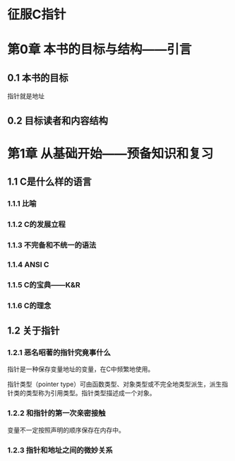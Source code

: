 # 征服C指针 #

# 第0章 本书的目标与结构——引言 #

## 0.1 本书的目标 ##

指针就是地址

## 0.2 目标读者和内容结构 ##

# 第1章 从基础开始——预备知识和复习 #

## 1.1 C是什么样的语言 ##

### 1.1.1 比喻 ###

### 1.1.2 C的发展立程 ###

### 1.1.3 不完备和不统一的语法 ###

### 1.1.4 ANSI C ###

### 1.1.5 C的宝典——K&R ###

### 1.1.6 C的理念 ###

## 1.2 关于指针 ##

### 1.2.1 恶名昭著的指针究竟事什么 ###

指针是一种保存变量地址的变量，在C中频繁地使用。

指针类型（pointer type）可由函数类型、对象类型或不完全地类型派生，派生指针类的类型称为引用类型。指针类型描述成一个对象。

### 1.2.2 和指针的第一次亲密接触 ###

变量不一定按照声明的顺序保存在内存中。

### 1.2.3 指针和地址之间的微妙关系 ###